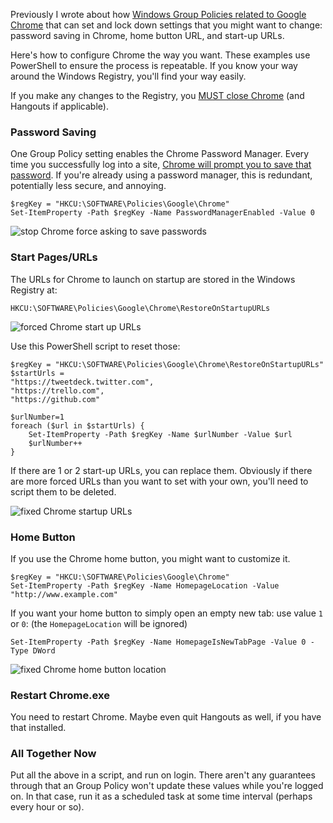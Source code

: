 <!--{Title:"Working Around Group Policy Settings For Chrome Passwords and Start Pages",Intro:"Use these work-arounds to fix/override Chrome locked settings.",PublishedOn:"2015-Apr-15",Tags:["google-chrome","group-policy","powershell","registry","windows"]}-->

Previously I wrote about how [Windows Group Policies related to Google Chrome](http://www.devtxt.com/blog/google-chrome-group-policy-settings-locked-startup-home-page-saving-passwords) that can set and lock down settings that you might want to change: password saving in Chrome, home button URL, and start-up URLs.

Here's how to configure Chrome the way you want. These examples use PowerShell to ensure the process is repeatable. If you know your way around the Windows Registry, you'll find your way easily.

If you make any changes to the Registry, you [MUST close Chrome](http://i.imgur.com/jLubl8N.png) (and Hangouts if applicable).


### Password Saving

One Group Policy setting enables the Chrome Password Manager. Every time you successfully log into a site, [Chrome will prompt you to save that password](http://i.imgur.com/8mi9A7H.png). If you're already using a password manager, this is redundant, potentially less secure, and annoying.

    $regKey = "HKCU:\SOFTWARE\Policies\Google\Chrome"
    Set-ItemProperty -Path $regKey -Name PasswordManagerEnabled -Value 0

![stop Chrome force asking to save passwords](http://i.imgur.com/c7MATEC.png)


### Start Pages/URLs

The URLs for Chrome to launch on startup are stored in the Windows Registry at:

    HKCU:\SOFTWARE\Policies\Google\Chrome\RestoreOnStartupURLs 

![forced Chrome start up URLs](http://i.imgur.com/xHlj5zs.png)

Use this PowerShell script to reset those:

    $regKey = "HKCU:\SOFTWARE\Policies\Google\Chrome\RestoreOnStartupURLs"
    $startUrls = 
    "https://tweetdeck.twitter.com",
    "https://trello.com",
    "https://github.com"
    
    $urlNumber=1
    foreach ($url in $startUrls) {
        Set-ItemProperty -Path $regKey -Name $urlNumber -Value $url
        $urlNumber++
    }
 
If there are 1 or 2 start-up URLs, you can replace them. Obviously if there are more forced URLs than you want to set with your own, you'll need to script them to be deleted.

![fixed Chrome startup URLs](http://i.imgur.com/1yLregj.png)

### Home Button

If you use the Chrome home button, you might want to customize it.

    $regKey = "HKCU:\SOFTWARE\Policies\Google\Chrome"
    Set-ItemProperty -Path $regKey -Name HomepageLocation -Value "http://www.example.com"


If you want your home button to simply open an empty new tab: use  value `1` or `0`: (the `HomepageLocation` will be ignored)
 
    Set-ItemProperty -Path $regKey -Name HomepageIsNewTabPage -Value 0 -Type DWord 

![fixed Chrome home button location](http://i.imgur.com/0DxhvHF.png)

### Restart Chrome.exe

You need to restart Chrome. Maybe even quit Hangouts as well, if you have that installed.

### All Together Now

Put all the above in a script, and run on login. There aren't any guarantees through that an Group Policy won't update these values while you're logged on. In that case, run it as a scheduled task at some time interval (perhaps every hour or so).

<script src="https://gist.github.com/philoushka/6c7f4402cc4b50b494e1.js"></script>
